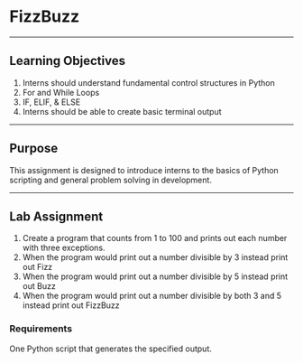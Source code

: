# FizzBuzz

---

## Learning Objectives
1. Interns should understand fundamental control structures in Python
2. For and While Loops
3. IF, ELIF, & ELSE
4. Interns should be able to create basic terminal output

---

## Purpose
This assignment is designed to introduce interns to the basics of Python scripting and general problem solving in development.

---

## Lab Assignment
1. Create a program that counts from 1 to 100 and prints out each number with three exceptions. 
2. When the program would print out a number divisible by 3 instead print out Fizz
3. When the program would print out a number divisible by 5 instead print out Buzz
4. When the program would print out a number divisible by both 3 and 5 instead print out FizzBuzz

### Requirements
One Python script that generates the specified output.
